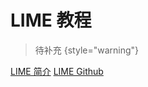 # LIME 教程

<show-structure depth="2"/>

> 待补充
{style="warning"}


<seealso>
<category ref="ref_docs">
    <a href="https://mp.weixin.qq.com/s/Xc0w6wBIcnV6-N4_mEh9Fw">LIME 简介</a>
</category>
<category ref="ref_github">
    <a href="https://github.com/marcotcr/lime">LIME Github</a>
</category>
<category ref="ref_issues"></category>
<category ref="ref_hf"></category>
<category ref="ref_ms"></category>
</seealso>